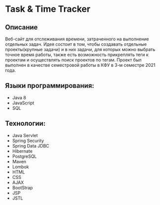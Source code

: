 # Task & Time Tracker

## Описание
Веб-сайт для отслеживания времени, затраченного на выполнение отдельных задач. Идея состоит в том, чтобы создавать отдельные проекты(крупные задачи) и в них задачи, для которых можно выбрать точное время работы, также есть возможность прикреплять теги к проектам и осуществлять поиск проектов по тегам. Проект был выполнен в качестве семестровой работы в КФУ в 3-м семестре 2021 года.

##  Языки программирования:
* Java 8
* JavaScript
* SQL

## Технологии:
* Java Servlet
* Spring Security
* Spring Data JDBC
* Hibernate
* PostgreSQL
* Maven
* Lombok
* HTML
* CSS
* AJAX
* BootStrap
* JSP 
* JSTL
